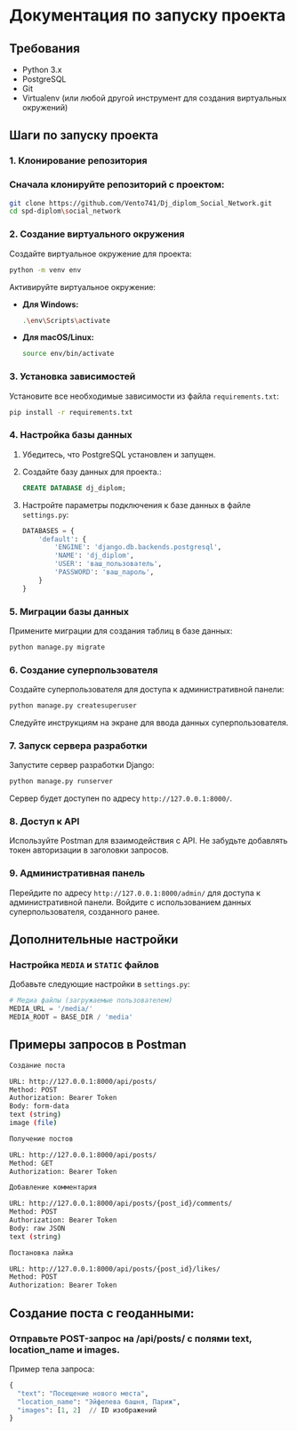 # Документация по запуску проекта

## Требования

- Python 3.x
- PostgreSQL
- Git
- Virtualenv (или любой другой инструмент для создания виртуальных окружений)

## Шаги по запуску проекта

### 1. Клонирование репозитория

### Сначала клонируйте репозиторий с проектом:

```bash
git clone https://github.com/Vento741/Dj_diplom_Social_Network.git
cd spd-diplom\social_network
```


### 2. Создание виртуального окружения

Создайте виртуальное окружение для проекта:

```bash
python -m venv env
```

Активируйте виртуальное окружение:

- **Для Windows:**

  ```bash
  .\env\Scripts\activate
  ```

- **Для macOS/Linux:**

  ```bash
  source env/bin/activate
  ```

### 3. Установка зависимостей

Установите все необходимые зависимости из файла `requirements.txt`:

```bash
pip install -r requirements.txt
```

### 4. Настройка базы данных

1. Убедитесь, что PostgreSQL установлен и запущен.
2. Создайте базу данных для проекта.:

   ```sql
   CREATE DATABASE dj_diplom;
   ```

3. Настройте параметры подключения к базе данных в файле `settings.py`:

   ```python
   DATABASES = {
       'default': {
           'ENGINE': 'django.db.backends.postgresql',
           'NAME': 'dj_diplom',
           'USER': 'ваш_пользователь',
           'PASSWORD': 'ваш_пароль',
       }
   }
   ```

### 5. Миграции базы данных

Примените миграции для создания таблиц в базе данных:

```bash
python manage.py migrate
```

### 6. Создание суперпользователя

Создайте суперпользователя для доступа к административной панели:

```bash
python manage.py createsuperuser
```

Следуйте инструкциям на экране для ввода данных суперпользователя.

### 7. Запуск сервера разработки

Запустите сервер разработки Django:

```bash
python manage.py runserver
```

Сервер будет доступен по адресу `http://127.0.0.1:8000/`.

### 8. Доступ к API

Используйте Postman для взаимодействия с API. Не забудьте добавлять токен авторизации в заголовки запросов.

### 9. Административная панель

Перейдите по адресу `http://127.0.0.1:8000/admin/` для доступа к административной панели. Войдите с использованием данных суперпользователя, созданного ранее.

## Дополнительные настройки

### Настройка `MEDIA` и `STATIC` файлов

Добавьте следующие настройки в `settings.py`:

```python
# Медиа файлы (загружаемые пользователем)
MEDIA_URL = '/media/'
MEDIA_ROOT = BASE_DIR / 'media'
```

## Примеры запросов в Postman

```bash
Создание поста

URL: http://127.0.0.1:8000/api/posts/
Method: POST
Authorization: Bearer Token
Body: form-data
text (string)
image (file)
```

```bash
Получение постов

URL: http://127.0.0.1:8000/api/posts/
Method: GET
Authorization: Bearer Token
```
```bash
Добавление комментария

URL: http://127.0.0.1:8000/api/posts/{post_id}/comments/
Method: POST
Authorization: Bearer Token
Body: raw JSON
text (string)
```
```bash
Постановка лайка

URL: http://127.0.0.1:8000/api/posts/{post_id}/likes/
Method: POST
Authorization: Bearer Token
```

## Создание поста с геоданными:

### Отправьте POST-запрос на /api/posts/ с полями text, location_name и images.

Пример тела запроса:

```python
{
  "text": "Посещение нового места",
  "location_name": "Эйфелева башня, Париж",
  "images": [1, 2]  // ID изображений
}
```
